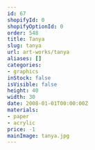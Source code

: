 ```yaml
---
id: 67
shopifyId: 0
shopifyOptionId: 0
order: 548
title: Tanya
slug: tanya
url: art-works/tanya
aliases: []
categories:
- graphics
inStock: false
isVisible: false
height: 40
width: 30
date: 2008-01-01T00:00:00Z
materials:
- paper
- acrylic
price: -1
mainImage: tanya.jpg
---
```

